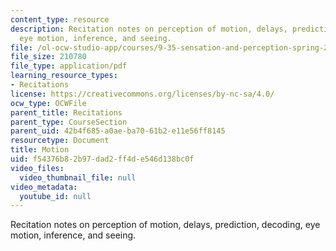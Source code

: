 ```yaml
---
content_type: resource
description: Recitation notes on perception of motion, delays, prediction, decoding,
  eye motion, inference, and seeing.
file: /ol-ocw-studio-app/courses/9-35-sensation-and-perception-spring-2009/f54376b82b97dad2ff4de546d138bc0f_MIT9_35s09_rec03_motion.pdf
file_size: 210780
file_type: application/pdf
learning_resource_types:
- Recitations
license: https://creativecommons.org/licenses/by-nc-sa/4.0/
ocw_type: OCWFile
parent_title: Recitations
parent_type: CourseSection
parent_uid: 42b4f685-a0ae-ba70-61b2-e11e56ff8145
resourcetype: Document
title: Motion
uid: f54376b8-2b97-dad2-ff4d-e546d138bc0f
video_files:
  video_thumbnail_file: null
video_metadata:
  youtube_id: null
---
```

Recitation notes on perception of motion, delays, prediction, decoding, eye motion, inference, and seeing.